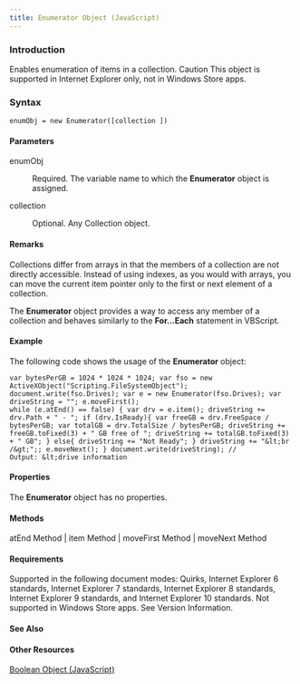```yaml
---
title: Enumerator Object (JavaScript)
---
```


### Introduction 

 Enables enumeration of items in a collection. Caution This object is supported in Internet Explorer only, not in Windows Store apps.

### Syntax 

```
enumObj = new Enumerator([collection ])
```

#### Parameters 

<div id="sectionSection0" class="section" name="collapseableSection" style="" expanded="true">
  <dl class="authored">
    <dt>
      <span class="parameter" sdata="paramReference" xmlns:util="util">enumObj</span>
    </dt>
    <dd>
      <p xmlns:util="util">
        Required. The variable name to which the <b>Enumerator</b> object is assigned.
      </p>
    </dd>
    <dt>
      <span class="parameter" sdata="paramReference" xmlns:util="util">collection</span>
    </dt>
    <dd>
      <p xmlns:util="util">
        Optional. Any Collection object.
      </p>
    </dd>
  </dl>
</div>

#### Remarks 

<div id="languageReferenceRemarksSection" class="section" name="collapseableSection" style="">
  <p xmlns:util="util">
    Collections differ from arrays in that the members of a collection are not directly accessible. Instead of using indexes, as you would with arrays, you can move the current item pointer only to
    the first or next element of a collection.
  </p>
  <p xmlns:util="util">
    The <b>Enumerator</b> object provides a way to access any member of a collection and behaves similarly to the <b>For...Each</b> statement in VBScript.
  </p>
</div>

#### Example 

<p xmlns:util="util">
  The following code shows the usage of the <b>Enumerator</b> object:
</p>

```
var bytesPerGB = 1024 * 1024 * 1024; var fso = new ActiveXObject("Scripting.FileSystemObject"); document.write(fso.Drives); var e = new Enumerator(fso.Drives); var driveString = ""; e.moveFirst();
while (e.atEnd() == false) { var drv = e.item(); driveString += drv.Path + " - "; if (drv.IsReady){ var freeGB = drv.FreeSpace / bytesPerGB; var totalGB = drv.TotalSize / bytesPerGB; driveString +=
freeGB.toFixed(3) + " GB free of "; driveString += totalGB.toFixed(3) + " GB"; } else{ driveString += "Not Ready"; } driveString += "&lt;br /&gt;";; e.moveNext(); } document.write(driveString); //
Output: &lt;drive information
```

#### Properties 

<div id="sectionSection1" class="section" name="collapseableSection" style="" expanded="true">
  <p xmlns:util="util">
    The <b>Enumerator</b> object has no properties.
  </p>
</div>

#### Methods 

<div id="sectionSection2" class="section" name="collapseableSection" style="" expanded="true">
  <p xmlns:util="util">
    atEnd Method | item Method | moveFirst Method | moveNext Method
  </p>
</div>

#### Requirements 

<div id="requirementsTitleSection" class="section" name="collapseableSection" style="">
  <p xmlns:util="util">
    Supported in the following document modes: Quirks, Internet Explorer 6 standards, Internet Explorer 7 standards, Internet Explorer 8 standards, Internet Explorer 9 standards, and Internet
    Explorer 10 standards. Not supported in Windows Store apps. See Version Information.
  </p>
</div>

#### See Also 

<div id="seeAlsoSection" class="section" name="collapseableSection" style="">
  <h4 class="subHeading">
    Other Resources
  </h4>
  <div class="seeAlsoStyle">
    <span sdata="link" xmlns:util="util"><a href="d67748f2-7bf5-4889-8269-e777616cc5f0.htm">Boolean Object (JavaScript)</a></span>
  </div>
</div>

